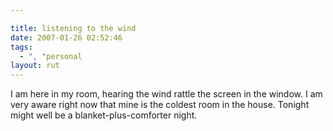```yaml
---

title: listening to the wind
date: 2007-01-26 02:52:46
tags:
  - ", "personal
layout: rut
---
```


I am here in my room, hearing the wind rattle the screen in the window.  I am very aware right now that mine is the coldest room in the house.  Tonight might well be a blanket-plus-comforter night.


